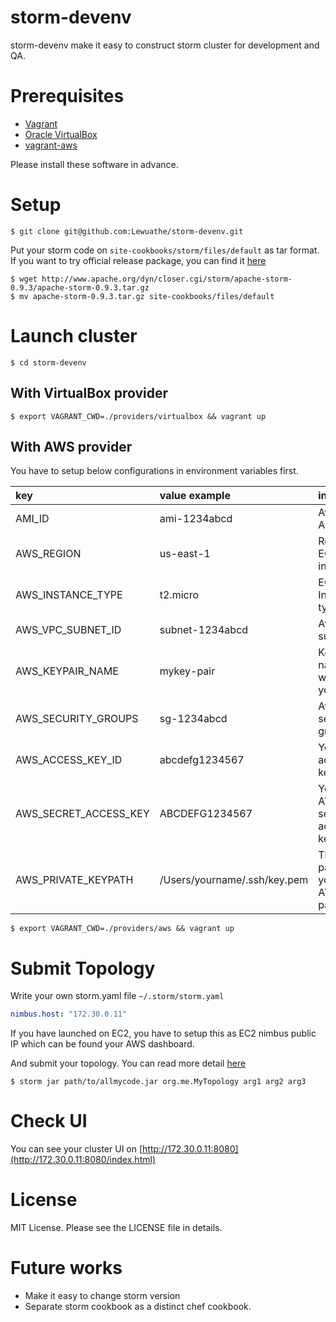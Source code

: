 storm-devenv
============

storm-devenv make it easy to construct storm cluster for development and QA.

# Prerequisites

* [Vagrant](https://www.vagrantup.com/)
* [Oracle VirtualBox](https://www.virtualbox.org/)
* [vagrant-aws](https://github.com/mitchellh/vagrant-aws)

Please install these software in advance.

# Setup

```
$ git clone git@github.com:Lewuathe/storm-devenv.git
```

Put your storm code on `site-cookbooks/storm/files/default` as tar format.
If you want to try official release package, you can find it [here](https://storm.apache.org/downloads.html)

```
$ wget http://www.apache.org/dyn/closer.cgi/storm/apache-storm-0.9.3/apache-storm-0.9.3.tar.gz
$ mv apache-storm-0.9.3.tar.gz site-cookbooks/files/default
```

# Launch cluster

```
$ cd storm-devenv
```

## With VirtualBox provider

```
$ export VAGRANT_CWD=./providers/virtualbox && vagrant up
```

## With AWS provider
You have to setup below configurations in environment variables first.

|key|value example|info|
|:---|:---|:---|
|AMI_ID|ami-1234abcd|Available AMI's ID|
|AWS_REGION|us-east-1|Region of EC2 instances|
|AWS_INSTANCE_TYPE|t2.micro|EC2 Instance type|
|AWS_VPC_SUBNET_ID|subnet-1234abcd|Avalable subnet ID|
|AWS_KEYPAIR_NAME|mykey-pair|Key pair name which you have|
|AWS_SECURITY_GROUPS|sg-1234abcd|Available security group|
|AWS_ACCESS_KEY_ID|abcdefg1234567|You AWS access key ID|
|AWS_SECRET_ACCESS_KEY|ABCDEFG1234567|Your AWS secret access key|
|AWS_PRIVATE_KEYPATH|/Users/yourname/.ssh/key.pem|The full path of your AWS key pair|

                                                  
```
$ export VAGRANT_CWD=./providers/aws && vagrant up
```

# Submit Topology

Write your own storm.yaml file `~/.storm/storm.yaml`

```~/.storm/storm.yaml
nimbus.host: "172.30.0.11"
```

If you have launched on EC2, you have to setup this as EC2 nimbus public IP which can be found your AWS dashboard.

And submit your topology. You can read more detail [here](https://storm.apache.org/documentation/Running-topologies-on-a-production-cluster.html)
```
$ storm jar path/to/allmycode.jar org.me.MyTopology arg1 arg2 arg3
```

# Check UI

You can see your cluster UI on [http://172.30.0.11:8080](http://172.30.0.11:8080/index.html)


# License

MIT License. Please see the LICENSE file in details.

# Future works

* Make it easy to change storm version
* Separate storm cookbook as a distinct chef cookbook.

